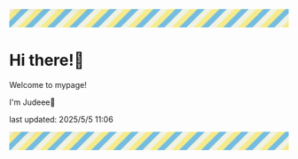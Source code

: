<!-- Header image -->
<img src="./pokemon/pokemon_30.png" width="1000">

# Hi there!👋

Welcome to mypage!

I'm Judeee🐷

last updated: 2025/5/5 11:06

<!-- Footer image -->
<img src="./pokemon/pokemon_30.png" width="1000">
